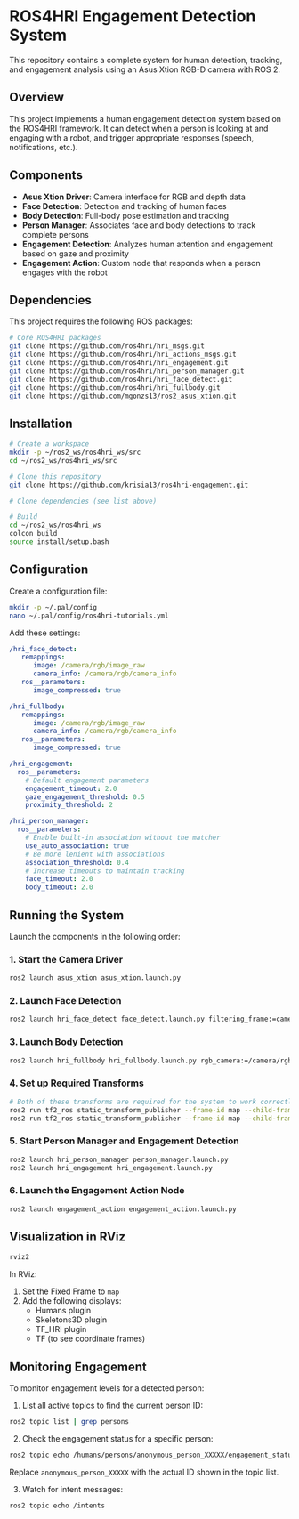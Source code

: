 # ROS4HRI Engagement Detection System

This repository contains a complete system for human detection, tracking, and engagement analysis using an Asus Xtion RGB-D camera with ROS 2.

## Overview

This project implements a human engagement detection system based on the ROS4HRI framework. It can detect when a person is looking at and engaging with a robot, and trigger appropriate responses (speech, notifications, etc.).

## Components

- **Asus Xtion Driver**: Camera interface for RGB and depth data
- **Face Detection**: Detection and tracking of human faces
- **Body Detection**: Full-body pose estimation and tracking
- **Person Manager**: Associates face and body detections to track complete persons
- **Engagement Detection**: Analyzes human attention and engagement based on gaze and proximity
- **Engagement Action**: Custom node that responds when a person engages with the robot

## Dependencies

This project requires the following ROS packages:

```bash
# Core ROS4HRI packages
git clone https://github.com/ros4hri/hri_msgs.git
git clone https://github.com/ros4hri/hri_actions_msgs.git
git clone https://github.com/ros4hri/hri_engagement.git
git clone https://github.com/ros4hri/hri_person_manager.git
git clone https://github.com/ros4hri/hri_face_detect.git
git clone https://github.com/ros4hri/hri_fullbody.git
git clone https://github.com/mgonzs13/ros2_asus_xtion.git

```

## Installation

```bash
# Create a workspace
mkdir -p ~/ros2_ws/ros4hri_ws/src
cd ~/ros2_ws/ros4hri_ws/src

# Clone this repository
git clone https://github.com/krisia13/ros4hri-engagement.git

# Clone dependencies (see list above)

# Build
cd ~/ros2_ws/ros4hri_ws
colcon build
source install/setup.bash
```

## Configuration

Create a configuration file:
```bash
mkdir -p ~/.pal/config
nano ~/.pal/config/ros4hri-tutorials.yml
```

Add these settings:
```yaml
/hri_face_detect:
   remappings:
      image: /camera/rgb/image_raw
      camera_info: /camera/rgb/camera_info
   ros__parameters:
      image_compressed: true

/hri_fullbody:
   remappings:
      image: /camera/rgb/image_raw
      camera_info: /camera/rgb/camera_info
   ros__parameters:
      image_compressed: true

/hri_engagement:
  ros__parameters:
    # Default engagement parameters
    engagement_timeout: 2.0
    gaze_engagement_threshold: 0.5
    proximity_threshold: 2

/hri_person_manager:
  ros__parameters:
    # Enable built-in association without the matcher
    use_auto_association: true
    # Be more lenient with associations
    association_threshold: 0.4
    # Increase timeouts to maintain tracking
    face_timeout: 2.0
    body_timeout: 2.0
```

## Running the System

Launch the components in the following order:

### 1. Start the Camera Driver
```bash
ros2 launch asus_xtion asus_xtion.launch.py
```

### 2. Launch Face Detection
```bash
ros2 launch hri_face_detect face_detect.launch.py filtering_frame:=camera_rgb_optical_frame rgb_camera:=/camera/rgb
```

### 3. Launch Body Detection
```bash
ros2 launch hri_fullbody hri_fullbody.launch.py rgb_camera:=/camera/rgb
```

### 4. Set up Required Transforms
```bash
# Both of these transforms are required for the system to work correctly
ros2 run tf2_ros static_transform_publisher --frame-id map --child-frame-id base_link
ros2 run tf2_ros static_transform_publisher --frame-id map --child-frame-id default_cam
```

### 5. Start Person Manager and Engagement Detection
```bash
ros2 launch hri_person_manager person_manager.launch.py
ros2 launch hri_engagement hri_engagement.launch.py
```

### 6. Launch the Engagement Action Node
```bash
ros2 launch engagement_action engagement_action.launch.py
```

## Visualization in RViz

```bash
rviz2
```

In RViz:
1. Set the Fixed Frame to `map`
2. Add the following displays:
   - Humans plugin
   - Skeletons3D plugin
   - TF_HRI plugin
   - TF (to see coordinate frames)

## Monitoring Engagement

To monitor engagement levels for a detected person:

1. List all active topics to find the current person ID:
```bash
ros2 topic list | grep persons
```

2. Check the engagement status for a specific person:
```bash
ros2 topic echo /humans/persons/anonymous_person_XXXXX/engagement_status
```
Replace `anonymous_person_XXXXX` with the actual ID shown in the topic list.

3. Watch for intent messages:
```bash
ros2 topic echo /intents
```

